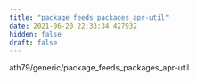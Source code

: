 ```yaml
---
title: "package_feeds_packages_apr-util"
date: 2021-06-20 22:33:34.427932
hidden: false
draft: false
---
```


ath79/generic/package_feeds_packages_apr-util

